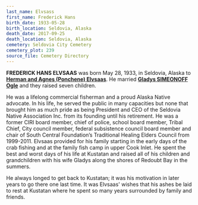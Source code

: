 ```yaml
---
last_name: Elvsass
first_name: Frederick Hans
birth_date: 1933-05-28
birth_location: Seldovia, Alaska
death_date: 2017-09-25
death_location: Seldovia, Alaska
cemetery: Seldovia City Cemetery
cemetery_plot: 239
source_file: Cemetery Directory
---
```

**FREDERICK HANS ELVSAAS** was born May 28, 1933, in Seldovia, Alaska to [**Herman and Agnes (Ponchene) Elvsaas**](../_families/Elvsaas_Family.md). He married [**Gladys SIMEONOFF Ogle**](./Elvsass_Gladys_Ogle.md) and they raised seven children.

He was a lifelong commercial fisherman and a proud Alaska Native advocate. In his life, he served the public in many capacities but none that brought him as much pride as being President and CEO of the Seldovia Native Association Inc. from its founding until his retirement. He was a former CIRI board member, chief of police, school board member, Tribal Chief, City council member, federal subsistence council board member and chair of South Central Foundation’s Traditional Healing Elders Council from 1999-2011. Elvsaas provided for his family starting in the early days of the crab fishing and at the family fish camp in upper Cook Inlet. He spent the best and worst days of his life at Kustatan and raised all of his children and grandchildren with his wife Gladys along the shores of Redoubt Bay in the summers.

He always longed to get back to Kustatan; it was his motivation in later years to go there one last time. It was Elvsaas' wishes that his ashes be laid to rest at Kustatan where he spent so many years surrounded by family and friends. 
